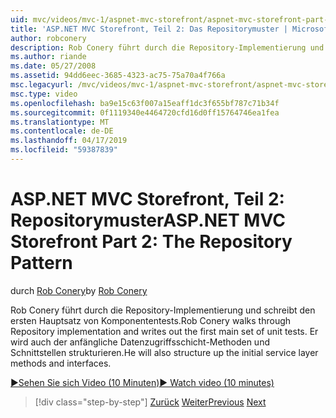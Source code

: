 ```yaml
---
uid: mvc/videos/mvc-1/aspnet-mvc-storefront/aspnet-mvc-storefront-part-2-the-repository-pattern
title: 'ASP.NET MVC Storefront, Teil 2: Das Repositorymuster | Microsoft-Dokumentation'
author: robconery
description: Rob Conery führt durch die Repository-Implementierung und schreibt den ersten Hauptsatz von Komponententests. Er wird auch um die anfängliche Layer-Methode Struktur...
ms.author: riande
ms.date: 05/27/2008
ms.assetid: 94dd6eec-3685-4323-ac75-75a70a4f766a
msc.legacyurl: /mvc/videos/mvc-1/aspnet-mvc-storefront/aspnet-mvc-storefront-part-2-the-repository-pattern
msc.type: video
ms.openlocfilehash: ba9e15c63f007a15eaff1dc3f655bf787c71b34f
ms.sourcegitcommit: 0f1119340e4464720cfd16d0ff15764746ea1fea
ms.translationtype: MT
ms.contentlocale: de-DE
ms.lasthandoff: 04/17/2019
ms.locfileid: "59387839"
---
```

# <a name="aspnet-mvc-storefront-part-2-the-repository-pattern"></a><span data-ttu-id="90567-104">ASP.NET MVC Storefront, Teil 2: Repositorymuster</span><span class="sxs-lookup"><span data-stu-id="90567-104">ASP.NET MVC Storefront Part 2: The Repository Pattern</span></span>

<span data-ttu-id="90567-105">durch [Rob Conery](https://github.com/robconery)</span><span class="sxs-lookup"><span data-stu-id="90567-105">by [Rob Conery](https://github.com/robconery)</span></span>

<span data-ttu-id="90567-106">Rob Conery führt durch die Repository-Implementierung und schreibt den ersten Hauptsatz von Komponententests.</span><span class="sxs-lookup"><span data-stu-id="90567-106">Rob Conery walks through Repository implementation and writes out the first main set of unit tests.</span></span> <span data-ttu-id="90567-107">Er wird auch der anfängliche Datenzugriffsschicht-Methoden und Schnittstellen strukturieren.</span><span class="sxs-lookup"><span data-stu-id="90567-107">He will also structure up the initial service layer methods and interfaces.</span></span>

[<span data-ttu-id="90567-108">&#9654;Sehen Sie sich Video (10 Minuten)</span><span class="sxs-lookup"><span data-stu-id="90567-108">&#9654; Watch video (10 minutes)</span></span>](https://channel9.msdn.com/Blogs/ASP-NET-Site-Videos/aspnet-mvc-storefront-part-2-the-repository-pattern)

> [!div class="step-by-step"]
> <span data-ttu-id="90567-109">[Zurück](aspnet-mvc-storefront-part-1-architectural-discussion-and-overview.md)
> [Weiter](aspnet-mvc-storefront-part-3-pipes-and-filters.md)</span><span class="sxs-lookup"><span data-stu-id="90567-109">[Previous](aspnet-mvc-storefront-part-1-architectural-discussion-and-overview.md)
[Next](aspnet-mvc-storefront-part-3-pipes-and-filters.md)</span></span>
